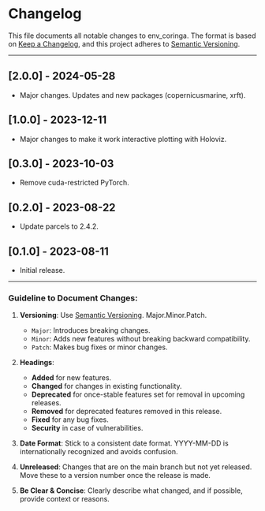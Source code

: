 # Changelog

This file documents all notable changes to env_coringa. The format is based on [Keep a Changelog](https://keepachangelog.com/en/1.0.0/), and this project adheres to [Semantic Versioning](https://semver.org/spec/v2.0.0.html).

---

## [2.0.0] - 2024-05-28

- Major changes. Updates and new packages (copernicusmarine, xrft).

## [1.0.0] - 2023-12-11

- Major changes to make it work interactive plotting with Holoviz.

## [0.3.0] - 2023-10-03

- Remove cuda-restricted PyTorch.

## [0.2.0] - 2023-08-22

- Update parcels to 2.4.2.

## [0.1.0] - 2023-08-11

- Initial release.

---

### Guideline to Document Changes:

1. **Versioning**: Use [Semantic Versioning](https://semver.org/). Major.Minor.Patch.
    - `Major`: Introduces breaking changes.
    - `Minor`: Adds new features without breaking backward compatibility.
    - `Patch`: Makes bug fixes or minor changes.

2. **Headings**: 
    - **Added** for new features.
    - **Changed** for changes in existing functionality.
    - **Deprecated** for once-stable features set for removal in upcoming releases.
    - **Removed** for deprecated features removed in this release.
    - **Fixed** for any bug fixes.
    - **Security** in case of vulnerabilities.

3. **Date Format**: Stick to a consistent date format. YYYY-MM-DD is internationally recognized and avoids confusion.

4. **Unreleased**: Changes that are on the main branch but not yet released. Move these to a version number once the release is made.

5. **Be Clear & Concise**: Clearly describe what changed, and if possible, provide context or reasons.
